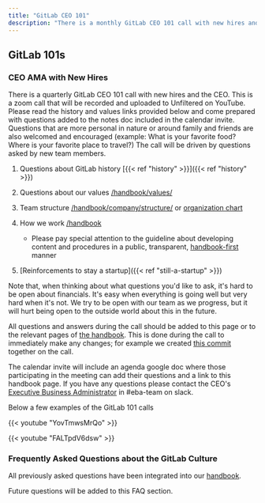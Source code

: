 ```yaml
---
title: "GitLab CEO 101"
description: "There is a monthly GitLab CEO 101 call with new hires and the CEO. This is a zoom call that will be a public stream to YouTube."
---
```


## GitLab 101s

### CEO AMA with New Hires

There is a quarterly GitLab CEO 101 call with new hires and the CEO. This is a zoom call that will be recorded and uploaded to Unfiltered on YouTube. Please read the history and values links provided below and come prepared with questions added to the notes doc included in the calendar invite. Questions that are more personal in nature or around family and friends are also welcomed and encouraged (example: What is your favorite food? Where is your favorite place to travel?) The call will be driven by questions asked by new team members.

1. Questions about GitLab history [{{< ref "history" >}}]({{< ref "history" >}})
1. Questions about our values [/handbook/values/](/handbook/values/)
1. Team structure [/handbook/company/structure/](/handbook/company/structure/) or [organization chart](https://comp-calculator.gitlab.net/org_chart)
1. How we work [/handbook](/handbook)

   - Please pay special attention to the guideline about developing content and procedures in a public, transparent, [handbook-first](/handbook) manner

1. [Reinforcements to stay a startup]({{< ref "still-a-startup" >}})

Note that, when thinking about what questions you'd like to ask, it's hard to be open about financials. It's easy when everything is going well but very hard when it's not. We try to be open with our team as we progress, but it will hurt being open to the outside world about this in the future.

All questions and answers during the call should be added to this page or to the relevant pages of [the handbook](/handbook). This is done during the call to immediately make any changes; for example we created [this commit](https://gitlab.com/gitlab-com/www-gitlab-com/commit/8cf1b0117dce5439f61e207315f75db96c917056) together on the call.

The calendar invite will include an agenda google doc where those participating in the meeting can add their questions and a link to this handbook page. If you have any questions please contact the CEO's [Executive Business Administrator](/handbook/eba/#executive-business-administrator-team) in #eba-team on slack.

Below a few examples of the GitLab 101 calls

{{< youtube "YovTmwsMrQo" >}}

{{< youtube "FALTpdV6dsw" >}}

### Frequently Asked Questions about the GitLab Culture

All previously asked questions have been integrated into our [handbook](/handbook).

Future questions will be added to this FAQ section.
